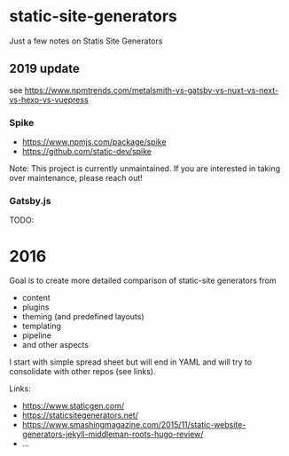 # static-site-generators

Just a few notes on Statis Site Generators

## 2019 update

see <https://www.npmtrends.com/metalsmith-vs-gatsby-vs-nuxt-vs-next-vs-hexo-vs-vuepress>

### Spike

- <https://www.npmjs.com/package/spike>
- <https://github.com/static-dev/spike>

Note: This project is currently unmaintained. If you are interested in taking over maintenance, please reach out!

### Gatsby.js

TODO:


# 2016

Goal is to create more detailed comparison of static-site generators from

- content
- plugins
- theming (and predefined layouts)
- templating
- pipeline 
- and other aspects

I start with simple  spread sheet but will end in YAML and 
will try to consolidate with other repos (see links).


Links:

- <https://www.staticgen.com/>
- <https://staticsitegenerators.net/>
- <https://www.smashingmagazine.com/2015/11/static-website-generators-jekyll-middleman-roots-hugo-review/>
- ...